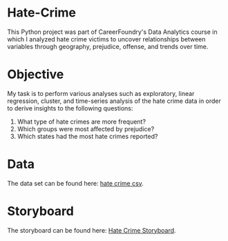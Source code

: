 # Hate-Crime
This Python project was part of CareerFoundry's Data Analytics course in which I analyzed hate crime victims to uncover relationships between variables through geography, prejudice, offense, and trends over time. 
# Objective 
My task is to perform  various analyses such as exploratory, linear regression, cluster, and time-series analysis of the hate crime data in order to derive insights to the following questions: 
1. What type of hate crimes are more frequent? 
2. Which groups were most affected by prejudice?
3. Which states had the most hate crimes reported? 
# Data
The data set can be found here: [hate crime csv](https://docs.google.com/spreadsheets/d/1qyfASahRu-AipEkiqXPDMwpK_Gd_FAszD46TIlLEH94/edit?usp=sharing).
# Storyboard 
The storyboard can be found here: [Hate Crime Storyboard](https://public.tableau.com/app/profile/juliana.lee/viz/HateCrimesintheUS1991-2018/HateCrimesintheUS1991-2018).
